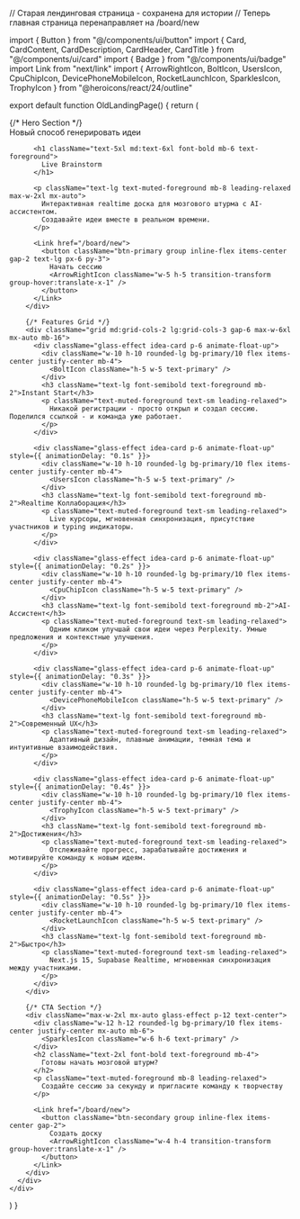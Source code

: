 // Старая лендинговая страница - сохранена для истории
// Теперь главная страница перенаправляет на /board/new

import { Button } from "@/components/ui/button"
import { Card, CardContent, CardDescription, CardHeader, CardTitle } from "@/components/ui/card"
import { Badge } from "@/components/ui/badge"
import Link from "next/link"
import { 
  ArrowRightIcon,
  BoltIcon,
  UsersIcon,
  CpuChipIcon,
  DevicePhoneMobileIcon,
  RocketLaunchIcon,
  SparklesIcon,
  TrophyIcon
} from "@heroicons/react/24/outline"

export default function OldLandingPage() {
  return (
    <div className="min-h-screen gradient-bg">
      <div className="container mx-auto px-4 py-16">
        {/* Hero Section */}
        <div className="text-center max-w-4xl mx-auto mb-20 animate-slide-up">
          <div className="inline-flex items-center gap-2 px-3 py-1.5 rounded-full bg-primary/10 border border-primary/20 mb-8">
            <SparklesIcon className="w-4 h-4 text-primary" />
            <span className="text-sm font-medium text-primary">Новый способ генерировать идеи</span>
          </div>
          
          <h1 className="text-5xl md:text-6xl font-bold mb-6 text-foreground">
            Live Brainstorm
          </h1>
          
          <p className="text-lg text-muted-foreground mb-8 leading-relaxed max-w-2xl mx-auto">
            Интерактивная realtime доска для мозгового штурма с AI-ассистентом.
            Создавайте идеи вместе в реальном времени.
          </p>
          
          <Link href="/board/new">
            <button className="btn-primary group inline-flex items-center gap-2 text-lg px-6 py-3">
              Начать сессию
              <ArrowRightIcon className="w-5 h-5 transition-transform group-hover:translate-x-1" />
            </button>
          </Link>
        </div>

        {/* Features Grid */}
        <div className="grid md:grid-cols-2 lg:grid-cols-3 gap-6 max-w-6xl mx-auto mb-16">
          <div className="glass-effect idea-card p-6 animate-float-up">
            <div className="w-10 h-10 rounded-lg bg-primary/10 flex items-center justify-center mb-4">
              <BoltIcon className="h-5 w-5 text-primary" />
            </div>
            <h3 className="text-lg font-semibold text-foreground mb-2">Instant Start</h3>
            <p className="text-muted-foreground text-sm leading-relaxed">
              Никакой регистрации - просто открыл и создал сессию. Поделился ссылкой - и команда уже работает.
            </p>
          </div>

          <div className="glass-effect idea-card p-6 animate-float-up" style={{ animationDelay: "0.1s" }}>
            <div className="w-10 h-10 rounded-lg bg-primary/10 flex items-center justify-center mb-4">
              <UsersIcon className="h-5 w-5 text-primary" />
            </div>
            <h3 className="text-lg font-semibold text-foreground mb-2">Realtime Коллаборация</h3>
            <p className="text-muted-foreground text-sm leading-relaxed">
              Live курсоры, мгновенная синхронизация, присутствие участников и typing индикаторы.
            </p>
          </div>

          <div className="glass-effect idea-card p-6 animate-float-up" style={{ animationDelay: "0.2s" }}>
            <div className="w-10 h-10 rounded-lg bg-primary/10 flex items-center justify-center mb-4">
              <CpuChipIcon className="h-5 w-5 text-primary" />
            </div>
            <h3 className="text-lg font-semibold text-foreground mb-2">AI-Ассистент</h3>
            <p className="text-muted-foreground text-sm leading-relaxed">
              Одним кликом улучшай свои идеи через Perplexity. Умные предложения и контекстные улучшения.
            </p>
          </div>

          <div className="glass-effect idea-card p-6 animate-float-up" style={{ animationDelay: "0.3s" }}>
            <div className="w-10 h-10 rounded-lg bg-primary/10 flex items-center justify-center mb-4">
              <DevicePhoneMobileIcon className="h-5 w-5 text-primary" />
            </div>
            <h3 className="text-lg font-semibold text-foreground mb-2">Современный UX</h3>
            <p className="text-muted-foreground text-sm leading-relaxed">
              Адаптивный дизайн, плавные анимации, темная тема и интуитивные взаимодействия.
            </p>
          </div>

          <div className="glass-effect idea-card p-6 animate-float-up" style={{ animationDelay: "0.4s" }}>
            <div className="w-10 h-10 rounded-lg bg-primary/10 flex items-center justify-center mb-4">
              <TrophyIcon className="h-5 w-5 text-primary" />
            </div>
            <h3 className="text-lg font-semibold text-foreground mb-2">Достижения</h3>
            <p className="text-muted-foreground text-sm leading-relaxed">
              Отслеживайте прогресс, зарабатывайте достижения и мотивируйте команду к новым идеям.
            </p>
          </div>

          <div className="glass-effect idea-card p-6 animate-float-up" style={{ animationDelay: "0.5s" }}>
            <div className="w-10 h-10 rounded-lg bg-primary/10 flex items-center justify-center mb-4">
              <RocketLaunchIcon className="h-5 w-5 text-primary" />
            </div>
            <h3 className="text-lg font-semibold text-foreground mb-2">Быстро</h3>
            <p className="text-muted-foreground text-sm leading-relaxed">
              Next.js 15, Supabase Realtime, мгновенная синхронизация между участниками.
            </p>
          </div>
        </div>

        {/* CTA Section */}
        <div className="max-w-2xl mx-auto glass-effect p-12 text-center">
          <div className="w-12 h-12 rounded-lg bg-primary/10 flex items-center justify-center mx-auto mb-6">
            <SparklesIcon className="w-6 h-6 text-primary" />
          </div>
          <h2 className="text-2xl font-bold text-foreground mb-4">
            Готовы начать мозговой штурм?
          </h2>
          <p className="text-muted-foreground mb-8 leading-relaxed">
            Создайте сессию за секунду и пригласите команду к творчеству
          </p>
          
          <Link href="/board/new">
            <button className="btn-secondary group inline-flex items-center gap-2">
              Создать доску
              <ArrowRightIcon className="w-4 h-4 transition-transform group-hover:translate-x-1" />
            </button>
          </Link>
        </div>
      </div>
    </div>
  )
}
